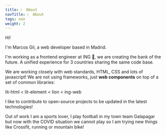 ```yaml
---
title: ℹ️  About
navTitle: ℹ️  About
tags: nav
weight: 2
---
```


Hi!

I'm Marcos Gil, a web developer based in Madrid.

I'm working as a frontend engineer at ING 🦁, we are creating the bank of the future. A unified experience for 3 countries sharing the same code base.

We are working closely with web standards, HTML, CSS and lots of javascript! We are not using frameworks, just **web components** on top of a set of common libraries:

lit-html < lit-element < lion < ing-web

I like to contribute to open-source projects to be updated in the latest technologies!

Out of work I am a sports lover, I play football in my town team Galapagar but now with the COVID situation we cannot play so I am trying new things like Crossfit, running or mountain bike!
